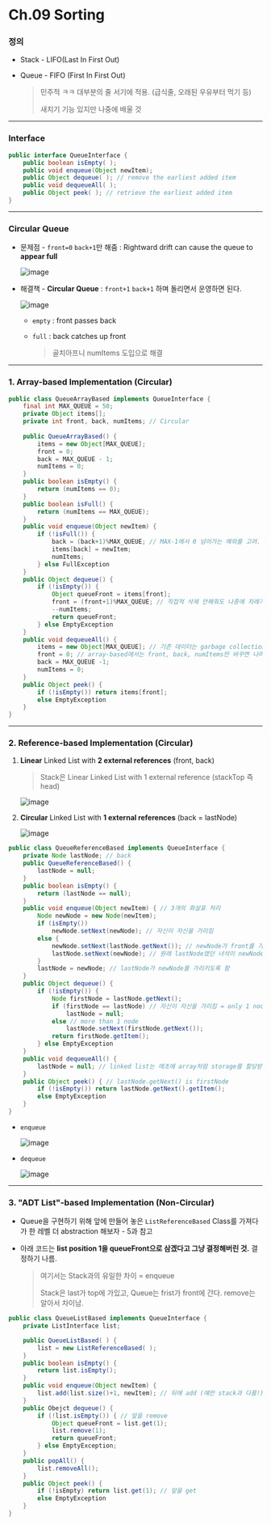 # Ch.09 Sorting

### 정의

- Stack - LIFO(Last In First Out)

- Queue - FIFO (First In First Out) 

  > 민주적 ㅋㅋ 대부분의 줄 서기에 적용. (급식줄, 오래된 우유부터 먹기 등)
  >
  > 새치기 기능 있지만 나중에 배울 것

------

### Interface

```java
public interface QueueInterface {
    public boolean isEmpty( );
    public void enqueue(Object newItem); 
    public Object dequeue( ); // remove the earliest added item
    public void dequeueAll( );
    public Object peek( ); // retrieve the earliest added item
}
```

---

### Circular Queue

- 문제점 - `front=0` `back+1`만 해줌 : Rightward drift can cause the queue to **appear full**

  ![image](https://user-images.githubusercontent.com/17509651/39081397-97286a94-457b-11e8-8292-968246822c91.png)

- 해결책 - **Circular Queue** : `front+1` `back+1` 하며 돌리면서 운영하면 된다.

  ![image](https://user-images.githubusercontent.com/17509651/39081414-db235e84-457b-11e8-854f-ad481bba361e.png)

  - `empty` : front passes back 

  - `full` : back catches up front 

    > 골치아프니 numItems 도입으로 해결

---

### 1. Array-based Implementation (Circular)

```java
public class QueueArrayBased implements QueueInterface {
    final int MAX_QUEUE = 50;
    private Object items[];
    private int front, back, numItems; // Circular
    
    public QueueArrayBased() {
        items = new Object[MAX_QUEUE];
        front = 0;
        back = MAX_QUEUE - 1;
        numItems = 0;
    }
    public boolean isEmpty() {
        return (numItems == 0);
    }
    public boolean isFull() {
        return (numItems == MAX_QUEUE);
    }
    public void enqueue(Object newItem) {
        if (!isFull()) {
          	back = (back+1)%MAX_QUEUE; // MAX-1에서 0 넘어가는 예외를 고려. 이를 제외하면 back = back+1과 동일하다
            items[back] = newItem;
            numItems;
        } else FullException
    }
    public Object dequeue() {
        if (!isEmpty()) {
          	Object queueFront = items[front];
            front = (front+1)%MAX_QUEUE; // 직접적 삭제 안해줘도 나중에 차례가 돌아오면 enqueue하면서 저절로 사라지게 됨.
            --numItems;
            return queueFront;
        } else EmptyException
    }
    public void dequeueAll() {
        items = new Object[MAX_QUEUE]; // 기존 데이터는 garbage collection 처리 대상이 됨 (same with stack)
        front = 0; // array-based에서는 front, back, numItems만 바꾸면 나머진 다 그대로 차지. 낭비.
        back = MAX_QUEUE -1;
        numItems = 0;
    }
    public Object peek() {
        if (!isEmpty()) return items[front];
        else EmptyException
    }
}
```



---

### 2. Reference-based Implementation (Circular)

1. **Linear** Linked List with **2 external references** (front, back)

   > Stack은 Linear Linked List with 1 external reference (stackTop 즉 head)

   ![image](https://user-images.githubusercontent.com/17509651/39081578-e4122072-457e-11e8-9da1-12180cac2c62.png)

2. **Circular** Linked List with **1 external references** (back = lastNode)

   ![image](https://user-images.githubusercontent.com/17509651/39081580-eb689b26-457e-11e8-8e89-ac072f5f6d09.png)

```java
public class QueueReferenceBased implements QueueInterface {
    private Node lastNode; // back
    public QueueReferenceBased() {
        lastNode = null;
    }
    public boolean isEmpty() {
        return (lastNode == null);
    }
    public void enqueue(Object newItem) { // 3개의 화살표 처리
        Node newNode = new Node(newItem);
        if (isEmpty()) 
            newNode.setNext(newNode); // 자신이 자신을 가리킴
        else {
            newNode.setNext(lastNode.getNext()); // newNode가 front를 가리키도록 함
            lastNode.setNext(newNode); // 원래 lastNode였던 녀석이 newNode를 가리키도록 함
        }
        lastNode = newNode; // lastNode가 newNode를 가리키도록 함
    }
    public Object dequeue() {
        if (!isEmpty()) {
            Node firstNode = lastNode.getNext();
            if (firstNode == lastNode) // 자신이 자신을 가리킴 = only 1 node
                lastNode = null;
            else // more than 1 node
            	lastNode.setNext(firstNode.getNext());
            return firstNode.getItem();
        } else EmptyException
    }
    public void dequeueAll() {
        lastNode = null; // linked list는 애초에 array처럼 storage를 할당받는 것이 아니므로, lastNode 없애면 다 지울 대상이 된다 (same with stack)
    }
    public Object peek() { // lastNode.getNext() is firstNode
        if (!isEmpty()) return lastNode.getNext().getItem();
        else EmptyException
    }
}
```

- `enqueue`

  ![image](https://user-images.githubusercontent.com/17509651/39081643-1249ccb4-4580-11e8-8dd7-96c3e6dc18a8.png)

- `dequeue`

  ![image](https://user-images.githubusercontent.com/17509651/39081697-d02fccba-4580-11e8-8b25-bc2a2691bb8c.png)

------

### 3. "ADT List"-based Implementation (Non-Circular)

- Queue을 구현하기 위해 앞에 만들어 놓은 `ListReferenceBased` Class를 가져다가 한 레벨 더 abstraction 해보자 - 5과 참고

- 아래 코드는 **list position 1을 queueFront으로 삼겠다고 그냥 결정해버린 것.** 결정하기 나름.

  > 여기서는 Stack과의 유일한 차이 = enqueue
  >
  > Stack은 last가 top에 가있고, Queue는 frist가 front에 간다. remove는 알아서 차이남.

```java
public class QueueListBased implements QueueInterface {
    private ListInterface list; 

    public QueueListBased( ) {
        list = new ListReferenceBased( );
    }
    public boolean isEmpty() {
        return list.isEmpty();
    }
    public void enqueue(Object newItem) {
        list.add(list.size()+1, newItem); // 뒤에 add (얘만 stack과 다름!)
    }
    public Obejct dequeue() {
        if (!list.isEmpty()) { // 앞을 remove
            Object queueFront = list.get(1);
            list.remove(1);
            return queueFront;
        } else EmptyException;
    }
    public popAll() {
        list.removeAll();
    }
    public Object peek() {
        if (!isEmpty) return list.get(1); // 앞을 get
        else EmptyException
    }
}
```

